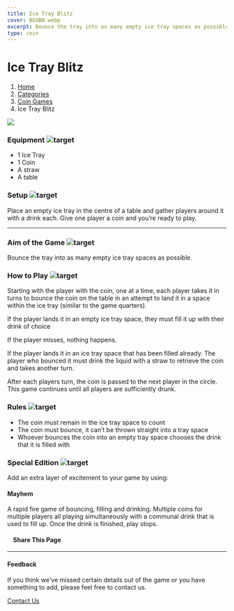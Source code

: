 ```yaml
---
title: Ice Tray Blitz
cover: BGGBW.webp
excerpt: Bounce the tray into as many empty ice tray spaces as possible.
type: coin
---
```


# Ice Tray Blitz

1.  [Home](/)
2.  [Categories](GameCategories)
3.  [Coin Games](GameCategories/CoinGames)
4.  Ice Tray Blitz

![](images/icetrayblitz.webp)

### Equipment ![target](images/liquor.webp)

-   1 Ice Tray
-   1 Coin
-   A straw
-   A table

### Setup ![target](images/settings.webp)

Place an empty ice tray in the centre of a table and gather players around it with a drink each. Give one player a coin and you’re ready to play.

* * *

### Aim of the Game ![target](images/target.webp)

Bounce the tray into as many empty ice tray spaces as possible.

### How to Play ![target](images/question.webp)

Starting with the player with the coin, one at a time, each player takes it in turns to bounce the coin on the table in an attempt to land it in a space within the ice tray (similar to the game quarters).

If the player lands it in an empty ice tray space, they must fill it up with their drink of choice

If the player misses, nothing happens.

If the player lands it in an ice tray space that has been filled already. The player who bounced it must drink the liquid with a straw to retrieve the coin and takes another turn.

After each players turn, the coin is passed to the next player in the circle. This game continues until all players are sufficiently drunk.

### Rules ![target](images/rules.webp)

-   The coin must remain in the ice tray space to count
-   The coin must bounce, it can’t be thrown straight into a tray space
-   Whoever bounces the coin into an empty tray space chooses the drink that it is filled with

### Special Edition ![target](images/special.webp)

Add an extra layer of excitement to your game by using:

#### **Mayhem**

A rapid fire game of bouncing, filling and drinking. Multiple coins for multiple players all playing simultaneously with a communal drink that is used to fill up. Once the drink is finished, play stops.

####     Share This Page

[](https://www.facebook.com/sharer/sharer.php?u=beergogglegames.co.uk/GameCategories/CoinGames/icetrayblitz)[](https://www.instagram.com/direct/new/)[](https://twitter.com/intent/tweet?url=beergogglegames.co.uk/GameCategories/CoinGames/icetrayblitz)

* * *

#### Feedback

If you think we've missed certain details out of the game or you have something to add, please feel free to contact us.

  
  
  
[Contact Us](contact)
